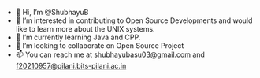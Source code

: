 - 👋 Hi, I’m @ShubhayuB
- 👀 I’m interested in contributing to Open Source Developments and would like to learn more about the UNIX systems.
- 🌱 I’m currently learning Java and CPP.
- 💞️ I’m looking to collaborate on Open Source Project
- 📫 You can reach me at shubhayubasu03@gmail.com and f20210957@pilani.bits-pilani.ac.in

<!---
ShubhayuB/ShubhayuB is a ✨ special ✨ repository because its `README.md` (this file) appears on your GitHub profile.
You can click the Preview link to take a look at your changes.
--->
